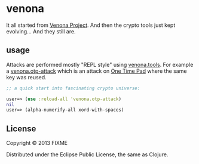 # venona

It all started from [Venona Project](http://en.wikipedia.org/wiki/Venona_project). And then the crypto tools just kept evolving... And they still are.

## usage

Attacks are performed mostly "REPL style" using [venona.tools](https://github.com/tolitius/venona/blob/master/src/venona/tools.clj). 
For example a [venona.otp-attack](https://github.com/tolitius/venona/blob/master/src/venona/otp_attack.clj) which is an attack on [One Time Pad](http://en.wikipedia.org/wiki/One-time_pad) where the same key was reused.

```clojure
;; a quick start into fascinating crypto universe:

user=> (use :reload-all 'venona.otp-attack)
nil
user=> (alpha-numerify-all xord-with-spaces)
```

## License

Copyright © 2013 FIXME

Distributed under the Eclipse Public License, the same as Clojure.
